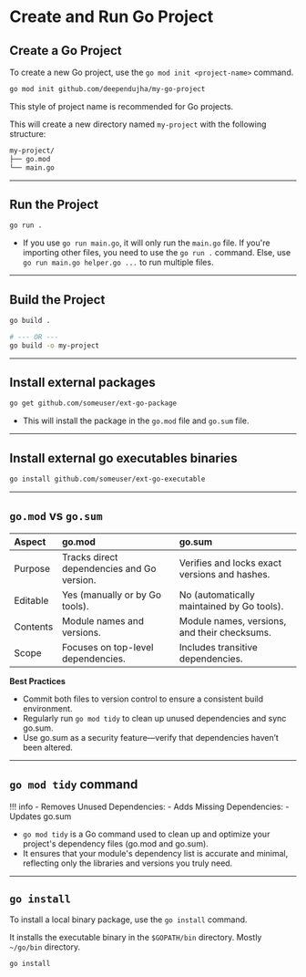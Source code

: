 # Create and Run Go Project

## Create a Go Project

To create a new Go project, use the `go mod init <project-name>` command.

```bash
go mod init github.com/deependujha/my-go-project
```

This style of project name is recommended for Go projects.

This will create a new directory named `my-project` with the following structure:

```md
my-project/
├── go.mod
└── main.go
```

---

## Run the Project

```bash
go run .
```

- If you use `go run main.go`, it will only run the `main.go` file. If you're importing other files, you need to use the `go run .` command. Else, use `go run main.go helper.go ...` to run multiple files.

---

## Build the Project

```bash
go build .

# --- OR ---
go build -o my-project
```

---

## Install external packages

```bash
go get github.com/someuser/ext-go-package
```

- This will install the package in the `go.mod` file and `go.sum` file.

---

## Install external go executables binaries

```bash
go install github.com/someuser/ext-go-executable
```

---

## `go.mod` vs `go.sum`

| Aspect |	go.mod | 	go.sum |
| :--- | :--- | :--- |
| Purpose |	Tracks direct dependencies and Go version.| 	Verifies and locks exact versions and hashes. |
| Editable |	Yes (manually or by Go tools).| 	No (automatically maintained by Go tools). |
| Contents |	Module names and versions.| 	Module names, versions, and their checksums. |
| Scope |	Focuses on top-level dependencies.	| Includes transitive dependencies. |

**Best Practices**

- Commit both files to version control to ensure a consistent build environment.
- Regularly run `go mod tidy` to clean up unused dependencies and sync go.sum.
- Use go.sum as a security feature—verify that dependencies haven’t been altered.

---

## `go mod tidy` command

!!! info
    - Removes Unused Dependencies:
    - Adds Missing Dependencies:
    - Updates go.sum

- `go mod tidy` is a Go command used to clean up and optimize your project's dependency files (go.mod and go.sum).
- It ensures that your module's dependency list is accurate and minimal, reflecting only the libraries and versions you truly need.

---

## `go install`

To install a local binary package, use the `go install` command.

It installs the executable binary in the `$GOPATH/bin` directory. Mostly `~/go/bin` directory.

```bash
go install
```
